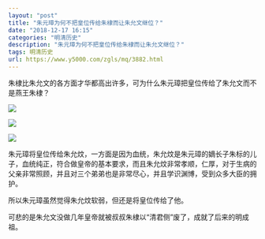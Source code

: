 ```yaml
---
layout: "post"
title: "朱元璋为何不把皇位传给朱棣而让朱允文继位？"
date: "2018-12-17 16:15"
categories: "明清历史"
description: "朱元璋为何不把皇位传给朱棣而让朱允文继位？"
tags: 明清历史
url: https://www.y5000.com/zgls/mq/3882.html
---
```






朱棣比朱允文的各方面才华都高出许多，可为什么朱元璋把皇位传给了朱允文而不是燕王朱棣？

![](https://img.y5000.com/uploads/allimg/161026/101TUP2-0.jpg)

![](https://img.y5000.com/uploads/allimg/161026/101TW056-1.jpg)

![](https://img.y5000.com/uploads/allimg/161026/8-161026101AQ94.jpg)

朱元璋将皇位传给朱允炆，一方面是因为血统，朱允炆是朱元璋的嫡长子朱标的儿子，血统纯正，符合做皇帝的基本要求，而且朱允炆非常孝顺，仁厚，对于生病的父亲非常照顾，并且对三个弟弟也是非常尽心，并且学识渊博，受到众多大臣的拥护。

所以朱元璋虽然觉得朱允炆软弱，但还是将皇位传给了他。

可悲的是朱允文没做几年皇帝就被叔叔朱棣以“清君侧”废了，成就了后来的明成祖。
